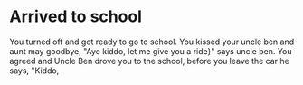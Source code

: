 # Arrived to school

You turned off and got ready to go to school. You kissed your uncle ben and aunt may goodbye, "Aye kiddo, let me give you a ride}" says uncle ben. You agreed and Uncle Ben drove you to the school, before you leave the car he says, "Kiddo,
